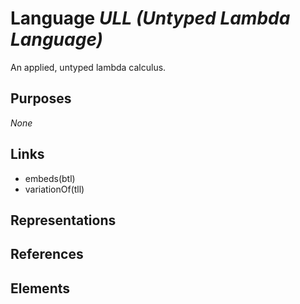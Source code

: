 # Language _ULL (Untyped Lambda Language)_
An applied, untyped lambda calculus.

## Purposes
_None_

## Links
* embeds(btl)
* variationOf(tll)

## Representations

## References

## Elements
